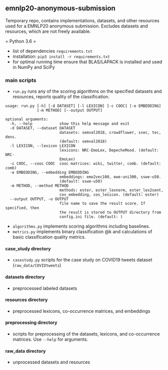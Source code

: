 ## emnlp20-anonymous-submission
Temporary repo, contains implementations, datasets, and other resources used for a EMNLP20 anonymous submission. Excludes datasets and resources, which are not freely available.

= Python 3.6 =

* list of dependencies `requirements.txt`
* installation: `pip3 install -r requirements.txt`
* for optimal running time ensure that BLAS/LAPACK is installed and used in NumPy and SciPy

### main scripts
* `run.py` runs any of the scoring algorithms on the specified datasets and resources, reports quality of the classification.
```
usage: run.py [-h] [-d DATASET] [-l LEXICON] [-c COOC] [-e EMBEDDING]
              [-m METHOD] [--output OUTPUT]

optional arguments:
  -h, --help            show this help message and exit
  -d DATASET, --dataset DATASET
                        datasets: semval2018, crowdflower, ssec, tec, dens.
                        (default: semval2018)
  -l LEXICON, --lexicon LEXICON
                        lexicons: NRC-EmoLex, DepecheMood. (default: NRC-
                        EmoLex)
  -c COOC, --cooc COOC  cooc matrices: wiki, twitter, comb. (default: comb)
  -e EMBEDDING, --embedding EMBEDDING
                        embeddings: emo2vec100, ewe-uni300, sswe-u50.
                        (default: sswe-u50)
  -m METHOD, --method METHOD
                        methods: ester, ester_lexnorm, ester_lex2sent,
                        cos_embedding, cos_lexicon. (default: ester)
  --output OUTPUT, -o OUTPUT
                        file name to save the result score. If specified, then
                        the result is stored to OUTPUT directory from
                        config.ini file. (default: )
```
* `algorithms.py` implements scoring algorithms including baselines.
* `metrics.py` implements binary classification @k and calculations of basic classification quality metrics.

#### case_study directory
* `casestudy.py` scripts for the case study on COVID19 tweets dataset (`raw_data/COVIDtweets`)

#### datasets directory
* preprocessed labeled datasets

#### resources directory
* preprocessed lexicons, co-occurrence matrices, and embeddings

#### preprocessing directory
* scripts for preprocessing of the datasets, lexicons, and co-occurrence matrices. Use `--help` for arguments.

#### raw_data directory
* unprocessed datasets and resources
